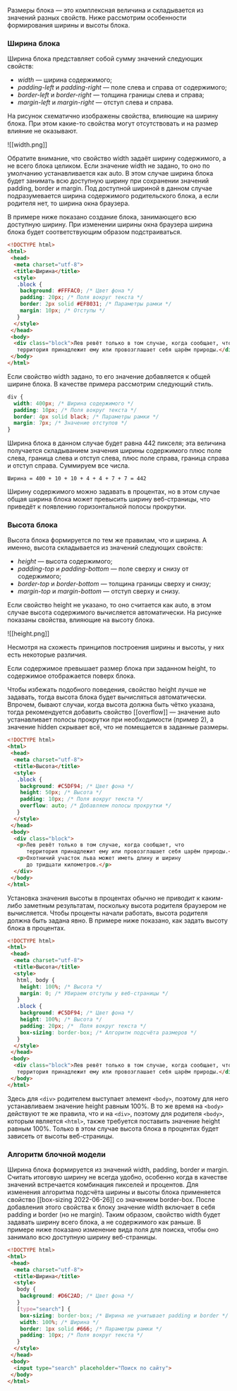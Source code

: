 Размеры блока — это комплексная величина и складывается из значений разных свойств. Ниже рассмотрим особенности формирования ширины и высоты блока.

### Ширина блока
Ширина блока представляет собой сумму значений следующих свойств:

-   _width_ — ширина содержимого;
-   _padding-left_ и _padding-right_ — поле слева и справа от содержимого;
-   _border-left_ и _border-right_ — толщина границы слева и справа;
-   _margin-left_ и _margin-right_ — отступ слева и справа.

На рисунок схематично изображены свойства, влияющие на ширину блока. При этом какие-то свойства могут отсутствовать и на размер влияние не оказывают.

![[width.png]]

Обратите внимание, что свойство width задаёт ширину содержимого, а не всего блока целиком. Если значение width не задано, то оно по умолчанию устанавливается как auto. В этом случае ширина блока будет занимать всю доступную ширину при сохранении значений padding, border и margin. Под доступной шириной в данном случае подразумевается ширина содержимого родительского блока, а если родителя нет, то ширина окна браузера.

В примере ниже показано создание блока, занимающего всю доступную ширину. При изменении ширины окна браузера ширина блока будет соответствующим образом подстраиваться.

```html
<!DOCTYPE html>
<html>
 <head>
  <meta charset="utf-8">
  <title>Ширина</title>
  <style>
   .block {
    background: #FFFAC0; /* Цвет фона */
    padding: 20px; /* Поля вокруг текста */
    border: 2px solid #EF8031; /* Параметры рамки */
    margin: 10px; /* Отступы */
   }
  </style>
 </head>
 <body>
  <div class="block">Лев ревёт только в том случае, когда сообщает, что 
   территория принадлежит ему или провозглашает себя царём природы.</div>
 </body>
</html>
```

Если свойство width задано, то его значение добавляется к общей ширине блока. В качестве примера рассмотрим следующий стиль.

```css
div {
  width: 400px; /* Ширина содержимого */
  padding: 10px; /* Поля вокруг текста */
  border: 4px solid black; /* Параметры рамки */
  margin: 7px; /* Значение отступов */
}
```

Ширина блока в данном случае будет равна 442 пикселя; эта величина получается складыванием значения ширины содержимого плюс поле слева, граница слева и отступ слева, плюс поле справа, граница справа и отступ справа. Суммируем все числа.

```
Ширина = 400 + 10 + 10 + 4 + 4 + 7 + 7 = 442
```

Ширину содержимого можно задавать в процентах, но в этом случае общая ширина блока может превысить ширину веб-страницы, что приведёт к появлению горизонтальной полосы прокрутки.

### Высота блока
Высота блока формируется по тем же правилам, что и ширина. А именно, высота складывается из значений следующих свойств:

-   _height_ — высота содержимого;
-   _padding-top_ и _padding-bottom_ — поле сверху и снизу от содержимого;
-   _border-top_ и _border-bottom_ — толщина границы сверху и снизу;
-   _margin-top_ и _margin-bottom_ — отступ сверху и снизу.

Если свойство height не указано, то оно считается как auto, в этом случае высота содержимого вычисляется автоматически. На рисунке показаны свойства, влияющие на высоту блока.

![[height.png]]

Несмотря на схожесть принципов построения ширины и высоты, у них есть некоторые различия.

Если содержимое превышает размер блока при заданном height, то содержимое отображается поверх блока.

Чтобы избежать подобного поведения, свойство height лучше не задавать, тогда высота блока будет вычисляться автоматически. Впрочем, бывают случаи, когда высота должна быть чётко указана, тогда рекомендуется добавить свойство [[overflow]] — значение auto устанавливает полосы прокрутки при необходимости (пример 2), а значение hidden скрывает всё, что не помещается в заданные размеры.

```html
<!DOCTYPE html>
<html>
 <head>
  <meta charset="utf-8">
  <title>Высота</title>
  <style>
   .block {
    background: #C5DF94; /* Цвет фона */
    height: 50px; /* Высота */ 
    padding: 10px; /* Поля вокруг текста */
    overflow: auto; /* Добавляем полосы прокрутки */
   }
  </style>
 </head>
 <body>
  <div class="block">
   <p>Лев ревёт только в том случае, когда сообщает, что 
      территория принадлежит ему или провозглашает себя царём природы.</p>
   <p>Охотничий участок льва может иметь длину и ширину 
      до тридцати километров.</p>
  </div>
 </body>
</html>
```

Установка значения высоты в процентах обычно не приводит к каким-либо заметным результатам, поскольку высота родителя браузером не вычисляется. Чтобы проценты начали работать, высота родителя должна быть задана явно. В примере ниже показано, как задать высоту блока в процентах.

```html
<!DOCTYPE html>
<html>
 <head>
  <meta charset="utf-8">
  <title>Высота</title>
  <style>
   html, body {
    height: 100%; /* Высота */
    margin: 0; /* Убираем отступы у веб-страницы */
   }
   .block {
    background: #C5DF94; /* Цвет фона */
    height: 100%; /* Высота */ 
    padding: 20px; /*  Поля вокруг текста */
    box-sizing: border-box; /* Алгоритм подсчёта размеров */
   }
  </style>
 </head>
 <body>
  <div class="block">Лев ревёт только в том случае, когда сообщает, что 
   территория принадлежит ему или провозглашает себя царём природы.</div>
 </body>
</html>
```

Здесь для `<div>` родителем выступает элемент `<body>`, поэтому для него устанавливаем значение height равным 100%. В то же время на `<body>` действуют те же правила, что и на `<div>`, поэтому для родителя `<body>`, которым является `<html>`, также требуется поставить значение height равным 100%. Только в этом случае высота блока в процентах будет зависеть от высоты веб-страницы.

### Алгоритм блочной модели

Ширина блока формируется из значений width, padding, border и margin. Считать итоговую ширину не всегда удобно, особенно когда в качестве значений встречается комбинация пикселей и процентов. Для изменения алгоритма подсчёта ширины и высоты блока применяется свойство [[box-sizing 2022-06-26]] со значением border-box. После добавления этого свойства к блоку значение width включает в себя padding и border (но не margin). Таким образом, свойство width будет задавать ширину всего блока, а не содержимого как раньше. В примере ниже показано изменение вида поля для поиска, чтобы оно занимало всю доступную ширину веб-страницы.

```html
<!DOCTYPE html>
<html>
 <head>
  <meta charset="utf-8">
  <title>Ширина</title>
  <style>
   body {
    background: #D6C2AD; /* Цвет фона */
   }
   [type="search"] {
    box-sizing: border-box; /* Ширина не учитывает padding и border */
    width: 100%; /* Ширина */
    border: 1px solid #666; /* Параметры рамки */
    padding: 10px; /* Поля вокруг текста */
   }
  </style>
 </head>
 <body>
  <input type="search" placeholder="Поиск по сайту">
 </body>
</html>
```